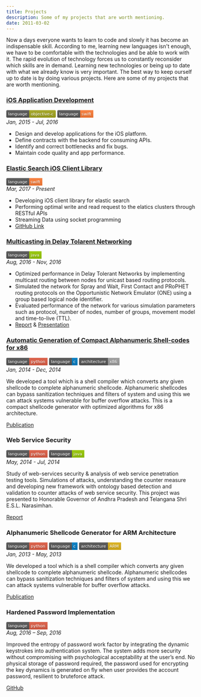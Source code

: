 ```yaml
---
title: Projects
description: Some of my projects that are worth mentioning.
date: 2011-03-02
---
```


Now a days everyone wants to learn to code and slowly it has become an indispensable skill. According to me, learning new languages isn't enough, we have to be comfortable with the technologies and be able to work with it. The rapid evolution of technology forces us to constantly reconsider which skills are in demand. Learning new technologies or being up to date with what we already know is very important. The best way to keep ourself up to date is by doing various projects. Here are some of my projects that are worth mentioning.

### [iOS Application Development](/post/2017-03-20-ios-projects/)
 <svg xmlns="http://www.w3.org/2000/svg" xmlns:xlink="http://www.w3.org/1999/xlink" width="132" height="20"><linearGradient id="b" x2="0" y2="100%"><stop offset="0" stop-color="#bbb" stop-opacity=".1"/><stop offset="1" stop-opacity=".1"/></linearGradient><clipPath id="a"><rect width="132" height="20" rx="3" fill="#fff"/></clipPath><g clip-path="url(#a)"><path fill="#555" d="M0 0h61v20H0z"/><path fill="#a4a61d" d="M61 0h71v20H61z"/><path fill="url(#b)" d="M0 0h132v20H0z"/></g><g fill="#fff" text-anchor="middle" font-family="DejaVu Sans,Verdana,Geneva,sans-serif" font-size="11"><text x="30.5" y="15" fill="#010101" fill-opacity=".3">language</text><text x="30.5" y="14">language</text><text x="95.5" y="15" fill="#010101" fill-opacity=".3">objective-c</text><text x="95.5" y="14">objective-c</text></g></svg> <svg xmlns="http://www.w3.org/2000/svg" xmlns:xlink="http://www.w3.org/1999/xlink" width="96" height="20"><linearGradient id="b" x2="0" y2="100%"><stop offset="0" stop-color="#bbb" stop-opacity=".1"/><stop offset="1" stop-opacity=".1"/></linearGradient><clipPath id="a"><rect width="96" height="20" rx="3" fill="#fff"/></clipPath><g clip-path="url(#a)"><path fill="#555" d="M0 0h61v20H0z"/><path fill="#fe7d37" d="M61 0h35v20H61z"/><path fill="url(#b)" d="M0 0h96v20H0z"/></g><g fill="#fff" text-anchor="middle" font-family="DejaVu Sans,Verdana,Geneva,sans-serif" font-size="11"><text x="30.5" y="15" fill="#010101" fill-opacity=".3">language</text><text x="30.5" y="14">language</text><text x="77.5" y="15" fill="#010101" fill-opacity=".3">swift</text><text x="77.5" y="14">swift</text></g></svg> </br>
*Jan, 2015 - Jul, 2016*

- Design and develop applications for the iOS platform.
- Define contracts with the backend for consuming APIs.
- Identify and correct bottlenecks and fix bugs.
- Maintain code quality and app performance.

### [Elastic Search iOS Client Library]({{site.baseurl}}2017/03/22/elastic-search/)
<svg xmlns="http://www.w3.org/2000/svg" xmlns:xlink="http://www.w3.org/1999/xlink" width="96" height="20"><linearGradient id="b" x2="0" y2="100%"><stop offset="0" stop-color="#bbb" stop-opacity=".1"/><stop offset="1" stop-opacity=".1"/></linearGradient><clipPath id="a"><rect width="96" height="20" rx="3" fill="#fff"/></clipPath><g clip-path="url(#a)"><path fill="#555" d="M0 0h61v20H0z"/><path fill="#fe7d37" d="M61 0h35v20H61z"/><path fill="url(#b)" d="M0 0h96v20H0z"/></g><g fill="#fff" text-anchor="middle" font-family="DejaVu Sans,Verdana,Geneva,sans-serif" font-size="11"><text x="30.5" y="15" fill="#010101" fill-opacity=".3">language</text><text x="30.5" y="14">language</text><text x="77.5" y="15" fill="#010101" fill-opacity=".3">swift</text><text x="77.5" y="14">swift</text></g></svg> </br>
*Mar, 2017 - Present*

* Developing iOS client library for elastic search
* Performing optimal write and read request to the elatics clusters through RESTful APIs
* Streaming Data using socket programming
* [GitHub Link](https://github.com/appbaseio-apps/elasticsearch-swift)  

### [Multicasting in Delay Tolarent Networking]({{site.baseurl}}2016/12/12/multicasting-in-dtn/)
<svg xmlns="http://www.w3.org/2000/svg" xmlns:xlink="http://www.w3.org/1999/xlink" width="94" height="20"><linearGradient id="b" x2="0" y2="100%"><stop offset="0" stop-color="#bbb" stop-opacity=".1"/><stop offset="1" stop-opacity=".1"/></linearGradient><clipPath id="a"><rect width="94" height="20" rx="3" fill="#fff"/></clipPath><g clip-path="url(#a)"><path fill="#555" d="M0 0h61v20H0z"/><path fill="#97CA00" d="M61 0h33v20H61z"/><path fill="url(#b)" d="M0 0h94v20H0z"/></g><g fill="#fff" text-anchor="middle" font-family="DejaVu Sans,Verdana,Geneva,sans-serif" font-size="11"><text x="30.5" y="15" fill="#010101" fill-opacity=".3">language</text><text x="30.5" y="14">language</text><text x="76.5" y="15" fill="#010101" fill-opacity=".3">java</text><text x="76.5" y="14">java</text></g></svg> <br/>
*Aug, 2016 - Nov, 2016*

* Optimized performance in Delay Tolerant Networks by implementing multicast routing between nodes for unicast based routing protocols.
* Simulated the network for Spray and Wait, First Contact and PRoPHET routing protocols on the Opportunistic Network Emulator (ONE) using a group based logical node identifier.
* Evaluated performance of the network for various simulation parameters such as protocol, number of nodes, number of groups, movement model and time-to-live (TTL).
* [Report](https://www.slideshare.net/NagendraChowdary/multicasting-in-delay-tolerant-networks-implementation-and-performance-analysis) & [Presentation](https://www.slideshare.net/NagendraChowdary/multicasting-in-dtn-networks)

### [Automatic Generation of Compact Alphanumeric Shell-codes for x86]({{site.baseurl}}2014/12/28/alphanumeric-shellcode-generator/)
<svg xmlns="http://www.w3.org/2000/svg" xmlns:xlink="http://www.w3.org/1999/xlink" width="110" height="20"><linearGradient id="b" x2="0" y2="100%"><stop offset="0" stop-color="#bbb" stop-opacity=".1"/><stop offset="1" stop-opacity=".1"/></linearGradient><clipPath id="a"><rect width="110" height="20" rx="3" fill="#fff"/></clipPath><g clip-path="url(#a)"><path fill="#555" d="M0 0h61v20H0z"/><path fill="#e05d44" d="M61 0h49v20H61z"/><path fill="url(#b)" d="M0 0h110v20H0z"/></g><g fill="#fff" text-anchor="middle" font-family="DejaVu Sans,Verdana,Geneva,sans-serif" font-size="11"><text x="30.5" y="15" fill="#010101" fill-opacity=".3">language</text><text x="30.5" y="14">language</text><text x="84.5" y="15" fill="#010101" fill-opacity=".3">python</text><text x="84.5" y="14">python</text></g></svg> <svg xmlns="http://www.w3.org/2000/svg" xmlns:xlink="http://www.w3.org/1999/xlink" width="76" height="20"><linearGradient id="b" x2="0" y2="100%"><stop offset="0" stop-color="#bbb" stop-opacity=".1"/><stop offset="1" stop-opacity=".1"/></linearGradient><clipPath id="a"><rect width="76" height="20" rx="3" fill="#fff"/></clipPath><g clip-path="url(#a)"><path fill="#555" d="M0 0h61v20H0z"/><path fill="#007ec6" d="M61 0h15v20H61z"/><path fill="url(#b)" d="M0 0h76v20H0z"/></g><g fill="#fff" text-anchor="middle" font-family="DejaVu Sans,Verdana,Geneva,sans-serif" font-size="11"><text x="30.5" y="15" fill="#010101" fill-opacity=".3">language</text><text x="30.5" y="14">language</text><text x="67.5" y="15" fill="#010101" fill-opacity=".3">c</text><text x="67.5" y="14">c</text></g></svg> <svg xmlns="http://www.w3.org/2000/svg" xmlns:xlink="http://www.w3.org/1999/xlink" width="108" height="20"><linearGradient id="b" x2="0" y2="100%"><stop offset="0" stop-color="#bbb" stop-opacity=".1"/><stop offset="1" stop-opacity=".1"/></linearGradient><clipPath id="a"><rect width="108" height="20" rx="3" fill="#fff"/></clipPath><g clip-path="url(#a)"><path fill="#555" d="M0 0h77v20H0z"/><path fill="#9f9f9f" d="M77 0h31v20H77z"/><path fill="url(#b)" d="M0 0h108v20H0z"/></g><g fill="#fff" text-anchor="middle" font-family="DejaVu Sans,Verdana,Geneva,sans-serif" font-size="11"><text x="38.5" y="15" fill="#010101" fill-opacity=".3">architecture</text><text x="38.5" y="14">architecture</text><text x="91.5" y="15" fill="#010101" fill-opacity=".3">x86</text><text x="91.5" y="14">x86</text></g></svg> <br/>
*Jan, 2014 - Dec, 2014*

We developed a tool which is a shell compiler which converts any given shellcode to complete alphanumeric shellcode. Alphanumeric shellcodes can bypass sanitization techniques and filters of system and using this we can attack systems vulnerable for buffer overflow attacks. This is a compact shellcode generator with optimized algorithms for x86 architecture.

[Publication](http://link.springer.com/chapter/10.1007/978-3-319-13841-1_22)

### Web Service Security
<svg xmlns="http://www.w3.org/2000/svg" xmlns:xlink="http://www.w3.org/1999/xlink" width="110" height="20"><linearGradient id="b" x2="0" y2="100%"><stop offset="0" stop-color="#bbb" stop-opacity=".1"/><stop offset="1" stop-opacity=".1"/></linearGradient><clipPath id="a"><rect width="110" height="20" rx="3" fill="#fff"/></clipPath><g clip-path="url(#a)"><path fill="#555" d="M0 0h61v20H0z"/><path fill="#e05d44" d="M61 0h49v20H61z"/><path fill="url(#b)" d="M0 0h110v20H0z"/></g><g fill="#fff" text-anchor="middle" font-family="DejaVu Sans,Verdana,Geneva,sans-serif" font-size="11"><text x="30.5" y="15" fill="#010101" fill-opacity=".3">language</text><text x="30.5" y="14">language</text><text x="84.5" y="15" fill="#010101" fill-opacity=".3">python</text><text x="84.5" y="14">python</text></g></svg> <svg xmlns="http://www.w3.org/2000/svg" xmlns:xlink="http://www.w3.org/1999/xlink" width="94" height="20"><linearGradient id="b" x2="0" y2="100%"><stop offset="0" stop-color="#bbb" stop-opacity=".1"/><stop offset="1" stop-opacity=".1"/></linearGradient><clipPath id="a"><rect width="94" height="20" rx="3" fill="#fff"/></clipPath><g clip-path="url(#a)"><path fill="#555" d="M0 0h61v20H0z"/><path fill="#97CA00" d="M61 0h33v20H61z"/><path fill="url(#b)" d="M0 0h94v20H0z"/></g><g fill="#fff" text-anchor="middle" font-family="DejaVu Sans,Verdana,Geneva,sans-serif" font-size="11"><text x="30.5" y="15" fill="#010101" fill-opacity=".3">language</text><text x="30.5" y="14">language</text><text x="76.5" y="15" fill="#010101" fill-opacity=".3">java</text><text x="76.5" y="14">java</text></g></svg> <br/>
*May, 2014 - Jul, 2014*

Study of web-services security & analysis of web service penetration testing tools. Simulations of attacks, understanding the counter measure and developing new framework with ontology based detection and validation to counter attacks of web service security. This project was presented to Honorable Governor of Andhra Pradesh and Telangana Shri E.S.L. Narasimhan.

[Report](http://web-japps.ias.ac.in:8080/fellowship2014/Feedback/Finalweekreports/ENGS4851_Final_Certified_Report.pdf)



### Alphanumeric Shellcode Generator for ARM Architecture
<svg xmlns="http://www.w3.org/2000/svg" xmlns:xlink="http://www.w3.org/1999/xlink" width="110" height="20"><linearGradient id="b" x2="0" y2="100%"><stop offset="0" stop-color="#bbb" stop-opacity=".1"/><stop offset="1" stop-opacity=".1"/></linearGradient><clipPath id="a"><rect width="110" height="20" rx="3" fill="#fff"/></clipPath><g clip-path="url(#a)"><path fill="#555" d="M0 0h61v20H0z"/><path fill="#e05d44" d="M61 0h49v20H61z"/><path fill="url(#b)" d="M0 0h110v20H0z"/></g><g fill="#fff" text-anchor="middle" font-family="DejaVu Sans,Verdana,Geneva,sans-serif" font-size="11"><text x="30.5" y="15" fill="#010101" fill-opacity=".3">language</text><text x="30.5" y="14">language</text><text x="84.5" y="15" fill="#010101" fill-opacity=".3">python</text><text x="84.5" y="14">python</text></g></svg> <svg xmlns="http://www.w3.org/2000/svg" xmlns:xlink="http://www.w3.org/1999/xlink" width="76" height="20"><linearGradient id="b" x2="0" y2="100%"><stop offset="0" stop-color="#bbb" stop-opacity=".1"/><stop offset="1" stop-opacity=".1"/></linearGradient><clipPath id="a"><rect width="76" height="20" rx="3" fill="#fff"/></clipPath><g clip-path="url(#a)"><path fill="#555" d="M0 0h61v20H0z"/><path fill="#007ec6" d="M61 0h15v20H61z"/><path fill="url(#b)" d="M0 0h76v20H0z"/></g><g fill="#fff" text-anchor="middle" font-family="DejaVu Sans,Verdana,Geneva,sans-serif" font-size="11"><text x="30.5" y="15" fill="#010101" fill-opacity=".3">language</text><text x="30.5" y="14">language</text><text x="67.5" y="15" fill="#010101" fill-opacity=".3">c</text><text x="67.5" y="14">c</text></g></svg> <svg xmlns="http://www.w3.org/2000/svg" xmlns:xlink="http://www.w3.org/1999/xlink" width="112" height="20"><linearGradient id="b" x2="0" y2="100%"><stop offset="0" stop-color="#bbb" stop-opacity=".1"/><stop offset="1" stop-opacity=".1"/></linearGradient><clipPath id="a"><rect width="112" height="20" rx="3" fill="#fff"/></clipPath><g clip-path="url(#a)"><path fill="#555" d="M0 0h77v20H0z"/><path fill="#dfb317" d="M77 0h35v20H77z"/><path fill="url(#b)" d="M0 0h112v20H0z"/></g><g fill="#fff" text-anchor="middle" font-family="DejaVu Sans,Verdana,Geneva,sans-serif" font-size="11"><text x="38.5" y="15" fill="#010101" fill-opacity=".3">architecture</text><text x="38.5" y="14">architecture</text><text x="93.5" y="15" fill="#010101" fill-opacity=".3">ARM</text><text x="93.5" y="14">ARM</text></g></svg> <br/>
*Jan, 2013 - May, 2013*

We developed a tool which is a shell compiler which converts any given shellcode to complete alphanumeric shellcode. Alphanumeric shellcodes can bypass sanitization techniques and filters of system and using this we can attack systems vulnerable for buffer overflow attacks.

[Publication](http://link.springer.com/chapter/10.1007/978-3-642-41224-0_3)

### Hardened Password Implementation
<svg xmlns="http://www.w3.org/2000/svg" xmlns:xlink="http://www.w3.org/1999/xlink" width="110" height="20"><linearGradient id="b" x2="0" y2="100%"><stop offset="0" stop-color="#bbb" stop-opacity=".1"/><stop offset="1" stop-opacity=".1"/></linearGradient><clipPath id="a"><rect width="110" height="20" rx="3" fill="#fff"/></clipPath><g clip-path="url(#a)"><path fill="#555" d="M0 0h61v20H0z"/><path fill="#e05d44" d="M61 0h49v20H61z"/><path fill="url(#b)" d="M0 0h110v20H0z"/></g><g fill="#fff" text-anchor="middle" font-family="DejaVu Sans,Verdana,Geneva,sans-serif" font-size="11"><text x="30.5" y="15" fill="#010101" fill-opacity=".3">language</text><text x="30.5" y="14">language</text><text x="84.5" y="15" fill="#010101" fill-opacity=".3">python</text><text x="84.5" y="14">python</text></g></svg> <br/>
*Aug, 2016 – Sep, 2016*

Improved the entropy of password work factor by integrating the dynamic keystrokes into authentication system. The system adds more security without compromising with psychological acceptability at the user’s end. No physical storage of password required, the password used for encrypting the key dynamics is generated on fly when user provides the account password, resilient to bruteforce attack.

[GitHub](https://github.com/posaninagendra/hardened-password)
